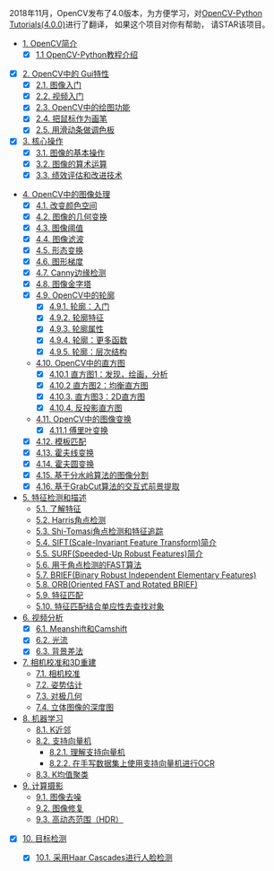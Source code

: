 2018年11月，OpenCV发布了4.0版本，为方便学习，对[OpenCV-Python Tutorials(4.0.0)](https://docs.opencv.org/4.0.0/d6/d00/tutorial_py_root.html)进行了翻译， 如果这个项目对你有帮助， 请STAR该项目。


* [1. OpenCV简介]( )
  * [x] [1.1 OpenCV-Python教程介绍]( )
* [x] [2. OpenCV中的 Gui特性]( )
  * [x] [2.1. 图像入门]( )
  * [x] [2.2. 视频入门]( )
  * [x] [2.3. OpenCV中的绘图功能]( )
  * [x] [2.4. 把鼠标作为画笔]( )
  * [x] [2.5. 用滑动条做调色板]( )
* [x] [3. 核心操作]( )
  * [x] [3.1. 图像的基本操作]( )
  * [x] [3.2. 图像的算术运算]( )
  * [x] [3.3. 绩效评估和改进技术]( )
* [4. OpenCV中的图像处理]( )
  * [x] [4.1. 改变颜色空间]( )
  * [x] [4.2. 图像的几何变换]( )
  * [x] [4.3. 图像阈值]( )
  * [x] [4.4. 图像滤波]( )
  * [x] [4.5. 形态变换]( )
  * [x] [4.6. 图形梯度]( )
  * [x] [4.7. Canny边缘检测]( )
  * [x] [4.8. 图像金字塔]( )
  * [x] [4.9. OpenCV中的轮廓]( )
    * [x] [4.9.1. 轮廓：入门]( )
    * [x] [4.9.2. 轮廓特征]( )
    * [x] [4.9.3. 轮廓属性]( )
    * [x] [4.9.4. 轮廓：更多函数]( )
    * [x] [4.9.5. 轮廓：层次结构]( )
  * [4.10. OpenCV中的直方图]( )
    * [x] [4.10.1 直方图1：发现，绘画，分析]( )
    * [x] [4.10.2 直方图2：均衡直方图]( )
    * [x] [4.10.3. 直方图3：2D直方图]( )
    * [x] [4.10.4. 反投影直方图]( )
  * [4.11. OpenCV中的图像变换]( )
    * [x] [4.11.1 傅里叶变换]( )
  * [x] [4.12. 模板匹配]( )
  * [x] [4.13. 霍夫线变换]( )
  * [x] [4.14. 霍夫圆变换]( )
  * [x] [4.15. 基于分水岭算法的图像分割]( )
  * [x] [4.16. 基于GrabCut算法的交互式前景提取]( )
* [5. 特征检测和描述]( )
  * [5.1. 了解特征]( )
  * [5.2. Harris角点检测]( )
  * [5.3. Shi-Tomasi角点检测和特征追踪]( )
  * [5.4. SIFT(Scale-Invariant Feature Transform)简介]( )
  * [5.5. SURF(Speeded-Up Robust Features)简介]()
  * [5.6. 用于角点检测的FAST算法]()
  * [5.7. BRIEF(Binary Robust Independent Elementary Features)]( )
  * [5.8. ORB(Oriented FAST and Rotated BRIEF)]( )
  * [5.9. 特征匹配]( )
  * [5.10. 特征匹配结合单应性去查找对象]()
* [6. 视频分析]( )
  * [x] [6.1. Meanshift和Camshift]( )
  * [x] [6.2. 光流]( )
  * [x] [6.3. 背景差法]( )
* [7. 相机校准和3D重建]( )
  * [7.1. 相机校准]( )
  * [7.2. 姿势估计]( )
  * [7.3. 对极几何]( )
  * [7.4. 立体图像的深度图]( )
* [8. 机器学习]( )
  * [8.1. K近邻]( )
  * [8.2. 支持向量机]( )
    * [8.2.1. 理解支持向量机]( )
    * [8.2.2. 在手写数据集上使用支持向量机进行OCR]( )
  * [8.3. K均值聚类]( )
* [9. 计算摄影]( )
  * [9.1. 图像去噪]( )
  * [9.2. 图像修复]( )
  * [9.3. 高动态范围（HDR）]( )
* [x] [10. 目标检测]( )
  * [x] [10.1. 采用Haar Cascades进行人脸检测]( )

